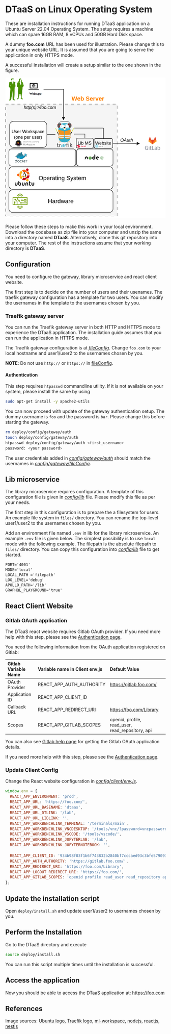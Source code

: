# DTaaS on Linux Operating System

These are installation instructions for running DTaaS application
on a Ubuntu Server 22.04 Operating System.
The setup requires a machine which can spare 16GB
RAM, 8 vCPUs and 50GB Hard Disk space.

A dummy **foo.com** URL has been used for illustration.
Please change this to your unique website URL.
It is assumed that you are going to serve the application in only HTTPS mode.

A successful installation will create a setup
similar to the one shown in the figure.

![Single host install](../docs/admin/single-host.png)

Please follow these steps to make this work in your local environment.
Download the codebase as zip file into your computer and unzip the same
into a directory named **DTaaS**.
Alternatively, clone this git repository into your computer.
The rest of the instructions assume
that your working directory is **DTaaS**.

## Configuration

You need to configure the gateway, library microservice and react client website.

The first step is to decide on the number of users and their usenames.
The traefik gateway configuration has a template for two users.
You can modify the usernames in the template to the usernames chosen by you.

### Traefik gateway server

You can run the Traefik gateway server in both
HTTP and HTTPS mode to experience the DTaaS application.
The installation guide assumes that you can run the application in HTTPS mode.

The Traefik gateway configuration is at
_[fileConfig](config/gateway/fileConfig.yml)_.
Change `foo.com` to your local hostname and user1/user2 to the usernames
chosen by you.

**NOTE**: Do not use `http://` or `https://`
in [fileConfig](config/gateway/fileConfig.yml).

#### Authentication

This step requires `htpasswd` commandline utility. If
it is not available on your system, please install the same by using

```bash
sudo apt-get install -y apache2-utils
```

You can now proceed with update of the gateway authentication setup.
The dummy username is `foo` and the password is `bar`.
Please change this before starting the gateway.

```bash
rm deploy/config/gateway/auth
touch deploy/config/gateway/auth
htpasswd deploy/config/gateway/auth <first_username>
password: <your password>
```

The user credentials added in _[config/gateway/auth](config/gateway/auth)_
should match the usernames in
_[config/gateway/fileConfig](config/gateway/fileConfig.yml)_.

## Lib microservice

The library microservice requires configuration.
A template of this configuration file is given in _[config/lib](config/lib)_ file.
Please modify this file as per your needs.

The first step in this configuration is to prepare the a filesystem for users.
An example file system in `files/` directory.
You can rename the top-level user1/user2 to the usernames chosen by you.

Add an environment file named `.env` in lib for the library microservice.
An example `.env` file is given below.
The simplest possibility is to use `local` mode with the following example.
The filepath is the absolute filepath to `files/` directory.
You can copy this configuration into _[config/lib](config/lib)_ file to get started.

```env
PORT='4001'
MODE='local'
LOCAL_PATH ='filepath'
LOG_LEVEL='debug'
APOLLO_PATH='/lib'
GRAPHQL_PLAYGROUND='true'
```

## React Client Website

### Gitlab OAuth application

The DTaaS react website requires Gitlab OAuth provider.
If you need more help with this step, please see
the [Authentication page](../docs/admin/client/auth.md).

You need the following information from the OAuth application
registered on Gitlab:

| Gitlab Variable Name | Variable name in Client env.js | Default Value |
|:---|:---|:---|
| OAuth Provider | REACT_APP_AUTH_AUTHORITY | <https://gitlab.foo.com/> |
| Application ID | REACT_APP_CLIENT_ID |
| Callback URL | REACT_APP_REDIRECT_URI | <https://foo.com/Library> |
| Scopes | REACT_APP_GITLAB_SCOPES | openid, profile, read_user, read_repository, api |

You can also see
[Gitlab help page](https://docs.gitlab.com/ee/integration/oauth_provider.html)
for getting the Gitlab OAuth application details.

If you need more help with this step, please see
the [Authentication page](client/auth.md).

### Update Client Config

Change the React website configuration in _[config/client/env.js](config/client/env.js)_.

```js
window.env = {
  REACT_APP_ENVIRONMENT: 'prod',
  REACT_APP_URL: 'https://foo.com/',
  REACT_APP_URL_BASENAME: 'dtaas',
  REACT_APP_URL_DTLINK: '/lab',
  REACT_APP_URL_LIBLINK: '',
  REACT_APP_WORKBENCHLINK_TERMINAL: '/terminals/main',
  REACT_APP_WORKBENCHLINK_VNCDESKTOP: '/tools/vnc/?password=vncpassword',
  REACT_APP_WORKBENCHLINK_VSCODE: '/tools/vscode/',
  REACT_APP_WORKBENCHLINK_JUPYTERLAB: '/lab',
  REACT_APP_WORKBENCHLINK_JUPYTERNOTEBOOK: '',

  REACT_APP_CLIENT_ID: '934b98f03f1b6f743832b2840bf7cccaed93c3bfe579093dd0942a433691ccc0',
  REACT_APP_AUTH_AUTHORITY: 'https://gitlab.foo.com/',
  REACT_APP_REDIRECT_URI: 'https://foo.com/Library',
  REACT_APP_LOGOUT_REDIRECT_URI: 'https://foo.com/',
  REACT_APP_GITLAB_SCOPES: 'openid profile read_user read_repository api',
};
```

## Update the installation script

Open `deploy/install.sh` and update user1/user2 to usernames chosen by you.

## Perform the Installation

Go to the DTaaS directory and execute

```sh
source deploy/install.sh
```

You can run this script multiple times until the installation is successful.

## Access the application

Now you should be able to access the DTaaS application at: <https://foo.com>

## References

Image sources: [Ubuntu logo](https://logodix.com/linux-ubuntu),
[Traefik logo](https://www.laub-home.de/wiki/Traefik_SSL_Reverse_Proxy_f%C3%BCr_Docker_Container),
[ml-workspace](https://github.com/ml-tooling/ml-workspace),
[nodejs](https://www.metachris.com/2017/01/how-to-install-nodejs-7-on-ubuntu-and-centos/),
[reactjs](https://krify.co/about-reactjs/),
[nestjs](https://camunda.com/blog/2019/10/nestjs-tx-email/)
